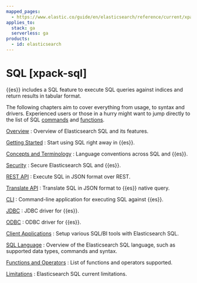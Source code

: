 ```yaml
---
mapped_pages:
  - https://www.elastic.co/guide/en/elasticsearch/reference/current/xpack-sql.html
applies_to:
  stack: ga
  serverless: ga
products:
  - id: elasticsearch
---
```


# SQL [xpack-sql]

{{es}} includes a SQL feature to execute SQL queries against indices and return results in tabular format.

The following chapters aim to cover everything from usage, to syntax and drivers. Experienced users or those in a hurry might want to jump directly to the list of SQL [commands](elasticsearch://reference/query-languages/sql/sql-commands.md) and [functions](elasticsearch://reference/query-languages/sql/sql-functions.md).

[Overview](sql-overview.md)
:   Overview of Elasticsearch SQL and its features.

[Getting Started](sql-getting-started.md)
:   Start using SQL right away in {{es}}.

[Concepts and Terminology](sql-concepts.md)
:   Language conventions across SQL and {{es}}.

[Security](sql-security.md)
:   Secure Elasticsearch SQL and {{es}}.

[REST API](sql-rest.md)
:   Execute SQL in JSON format over REST.

[Translate API](sql-translate.md)
:   Translate SQL in JSON format to {{es}} native query.

[CLI](sql-cli.md)
:   Command-line application for executing SQL against {{es}}.

[JDBC](sql-jdbc.md)
:   JDBC driver for {{es}}.

[ODBC](sql-odbc.md)
:   ODBC driver for {{es}}.

[Client Applications](sql-client-apps.md)
:   Setup various SQL/BI tools with Elasticsearch SQL.

[SQL Language](elasticsearch://reference/query-languages/sql/sql-spec.md)
:   Overview of the Elasticsearch SQL language, such as supported data types, commands and syntax.

[Functions and Operators](elasticsearch://reference/query-languages/sql/sql-functions.md)
:   List of functions and operators supported.

[Limitations](elasticsearch://reference/query-languages/sql/sql-limitations.md)
:   Elasticsearch SQL current limitations.

